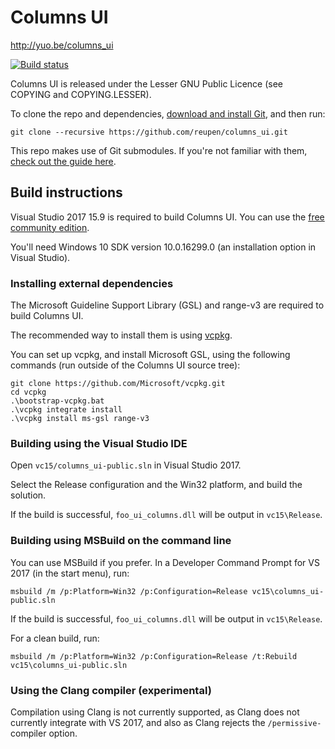 # Columns UI

http://yuo.be/columns_ui

[![Build status](https://ci.appveyor.com/api/projects/status/h1iqjogb73f3yqp1/branch/master?svg=true)](https://ci.appveyor.com/project/reupen/columns-ui/branch/master)

Columns UI is released under the Lesser GNU Public Licence (see COPYING and COPYING.LESSER).

To clone the repo and dependencies, [download and install Git](https://git-scm.com/downloads), and then run:

`git clone --recursive https://github.com/reupen/columns_ui.git`

This repo makes use of Git submodules. If you're not familiar with them, [check out the guide here](https://git-scm.com/book/en/v2/Git-Tools-Submodules).

## Build instructions

Visual Studio 2017 15.9 is required to build Columns UI. You can use the [free community edition](https://www.visualstudio.com/downloads/).

You'll need Windows 10 SDK version 10.0.16299.0 (an installation option in Visual Studio).

### Installing external dependencies

The Microsoft Guideline Support Library (GSL) and range-v3 are required to build Columns UI.

The recommended way to install them is using [vcpkg](https://github.com/Microsoft/vcpkg).

You can set up vcpkg, and install Microsoft GSL, using the following commands (run outside of the Columns UI source tree):

```
git clone https://github.com/Microsoft/vcpkg.git
cd vcpkg
.\bootstrap-vcpkg.bat
.\vcpkg integrate install
.\vcpkg install ms-gsl range-v3
```

### Building using the Visual Studio IDE
Open `vc15/columns_ui-public.sln` in Visual Studio 2017.

Select the Release configuration and the Win32 platform, and build the solution.

If the build is successful, `foo_ui_columns.dll` will be output in `vc15\Release`.

### Building using MSBuild on the command line

You can use MSBuild if you prefer. In a Developer Command Prompt for VS 2017 (in the start menu), run:

```
msbuild /m /p:Platform=Win32 /p:Configuration=Release vc15\columns_ui-public.sln
```

If the build is successful, `foo_ui_columns.dll` will be output in `vc15\Release`.

For a clean build, run:

```
msbuild /m /p:Platform=Win32 /p:Configuration=Release /t:Rebuild vc15\columns_ui-public.sln
```

### Using the Clang compiler (experimental)

Compilation using Clang is not currently supported, as Clang does not currently integrate with VS 2017, and also as Clang rejects the `/permissive-` compiler option.
